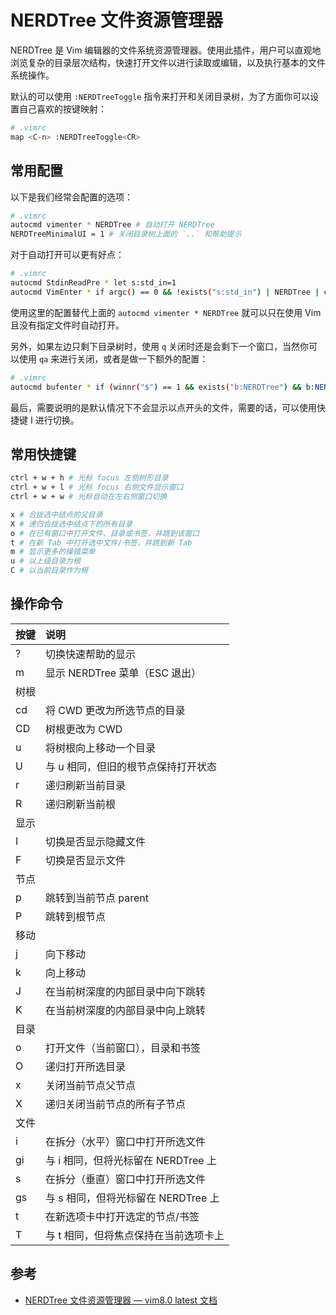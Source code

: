 # NERDTree 文件资源管理器

NERDTree 是 Vim 编辑器的文件系统资源管理器。使用此插件，用户可以直观地浏览复杂的目录层次结构，快速打开文件以进行读取或编辑，以及执行基本的文件系统操作。

默认的可以使用 `:NERDTreeToggle` 指令来打开和关闭目录树，为了方面你可以设置自己喜欢的按键映射：

```bash
# .vimrc
map <C-n> :NERDTreeToggle<CR>
```

## 常用配置

以下是我们经常会配置的选项：

```bash
# .vimrc
autocmd vimenter * NERDTree # 自动打开 NERDTree
NERDTreeMinimalUI = 1 # 关闭目录树上面的 `..` 和帮助提示
```

对于自动打开可以更有好点：

```bash
# .vimrc
autocmd StdinReadPre * let s:std_in=1
autocmd VimEnter * if argc() == 0 && !exists("s:std_in") | NERDTree | endif
```

使用这里的配置替代上面的 `autocmd vimenter * NERDTree` 就可以只在使用 Vim 且没有指定文件时自动打开。

另外，如果左边只剩下目录树时，使用 `q` 关闭时还是会剩下一个窗口，当然你可以使用 `qa` 来进行关闭，或者是做一下额外的配置：

```bash
# .vimrc
autocmd bufenter * if (winnr("$") == 1 && exists("b:NERDTree") && b:NERDTree.isTabTree()) | q | endif
```

最后，需要说明的是默认情况下不会显示以点开头的文件，需要的话，可以使用快捷键 I 进行切换。

## 常用快捷键

```bash
ctrl + w + h # 光标 focus 左侧树形目录
ctrl + w + l # 光标 focus 右侧文件显示窗口
ctrl + w + w # 光标自动在左右侧窗口切换

x # 合拢选中结点的父目录
X # 递归合拢选中结点下的所有目录
o # 在已有窗口中打开文件、目录或书签，并跳到该窗口
t # 在新 Tab 中打开选中文件/书签，并跳到新 Tab
m # 显示更多的操错菜单
u # 以上级目录为根
C # 以当前目录作为根
```

## 操作命令

| 按键 | 说明                                  |
| :--- | :------------------------------------ |
| ?    | 切换快速帮助的显示                    |
| m    | 显示 NERDTree 菜单（ESC 退出）        |
| 树根 |                                       |
| cd   | 将 CWD 更改为所选节点的目录           |
| CD   | 树根更改为 CWD                        |
| u    | 将树根向上移动一个目录                |
| U    | 与 u 相同，但旧的根节点保持打开状态   |
| r    | 递归刷新当前目录                      |
| R    | 递归刷新当前根                        |
| 显示 |                                       |
| I    | 切换是否显示隐藏文件                  |
| F    | 切换是否显示文件                      |
| 节点 |                                       |
| p    | 跳转到当前节点 parent                 |
| P    | 跳转到根节点                          |
| 移动 |                                       |
| j    | 向下移动                              |
| k    | 向上移动                              |
| J    | 在当前树深度的内部目录中向下跳转      |
| K    | 在当前树深度的内部目录中向上跳转      |
| 目录 |                                       |
| o    | 打开文件（当前窗口），目录和书签      |
| O    | 递归打开所选目录                      |
| x    | 关闭当前节点父节点                    |
| X    | 递归关闭当前节点的所有子节点          |
| 文件 |                                       |
| i    | 在拆分（水平）窗口中打开所选文件      |
| gi   | 与 i 相同，但将光标留在 NERDTree 上   |
| s    | 在拆分（垂直）窗口中打开所选文件      |
| gs   | 与 s 相同，但将光标留在 NERDTree 上   |
| t    | 在新选项卡中打开选定的节点/书签       |
| T    | 与 t 相同，但将焦点保持在当前选项卡上 |

## 参考

- [NERDTree 文件资源管理器 — vim8.0 latest 文档](https://vim80.readthedocs.io/zh/latest/plugin/nerdtree.html)
